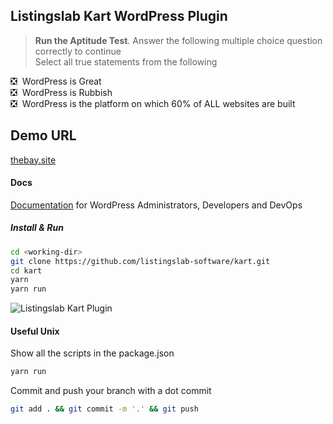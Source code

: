 ## Listingslab Kart WordPress Plugin 

> __Run the Aptitude Test__. Answer the following multiple choice question correctly to continue  
Select all true statements from the following  
  
:negative_squared_cross_mark: &nbsp;WordPress is Great  
:negative_squared_cross_mark: &nbsp;WordPress is Rubbish  
:negative_squared_cross_mark: &nbsp;WordPress is the platform on which 60% of ALL websites are built 

## Demo URL

[thebay.site](https://thebay.site/)

#### Docs 

[Documentation](./docs) for WordPress Administrators, Developers and DevOps

##### Install & Run 

```bash
cd <working-dir>
git clone https://github.com/listingslab-software/kart.git
cd kart
yarn
yarn run
```

![Listingslab Kart Plugin ](https://raw.githubusercontent.com/listingslab-software/kart/master/docs/media/KartLogo_320.svg)

#### Useful Unix

Show all the scripts in the package.json
```bash
yarn run
```

Commit and push your branch with a dot commit
```bash
git add . && git commit -m '.' && git push
```